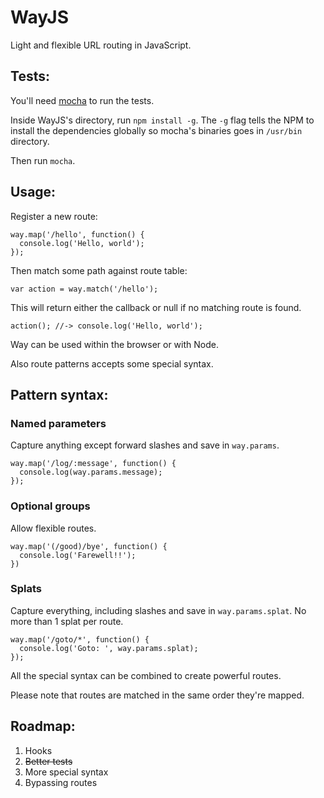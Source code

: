 # WayJS

Light and flexible URL routing in JavaScript.

## Tests:

You'll need [mocha](https://github.com/visionmedia/mocha) to run the tests.

Inside WayJS's directory, run `npm install -g`. The `-g` flag tells the NPM to install the dependencies globally so mocha's binaries goes in `/usr/bin` directory.

Then run `mocha`.

## Usage:

Register a new route:

    way.map('/hello', function() {
      console.log('Hello, world');
    });

Then match some path against route table:

    var action = way.match('/hello');

This will return either the callback or null if no matching route is found.

    action(); //-> console.log('Hello, world');

Way can be used within the browser or with Node.

Also route patterns accepts some special syntax.

## Pattern syntax:

### Named parameters

Capture anything except forward slashes and save in `way.params`.

    way.map('/log/:message', function() {
      console.log(way.params.message);
    });

### Optional groups

Allow flexible routes.

    way.map('(/good)/bye', function() {
      console.log('Farewell!!');
    })

### Splats

Capture everything, including slashes and save in `way.params.splat`. No more than 1 splat per route.

    way.map('/goto/*', function() {
      console.log('Goto: ', way.params.splat);
    });


All the special syntax can be combined to create powerful routes.

Please note that routes are matched in the same order they're mapped.

## Roadmap:

1. Hooks
2. <del>Better tests</del>
3. More special syntax
4. Bypassing routes
